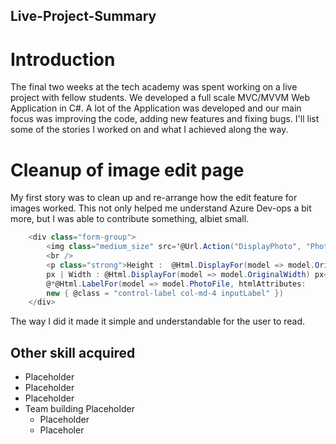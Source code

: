 ## Live-Project-Summary

# Introduction
The final two weeks at the tech academy was spent working on a live project with fellow students. 
We developed a full scale MVC/MVVM Web Application in C#. A lot of the Application was developed and our main focus was improving the code, adding new features and fixing bugs. 
I'll list some of the stories I worked on and what I achieved along the way.



# Cleanup of image edit page
My first story was to clean up and re-arrange how the edit feature for images worked. This not only helped me understand Azure Dev-ops a bit more, but I was able to contribute something, albiet small.

```csharp
    <div class="form-group">
        <img class="medium_size" src='@Url.Action("DisplayPhoto", "Photo", new { id = Model.PhotoId })' />
        <br />
        <p class="strong">Height :  @Html.DisplayFor(model => model.OriginalHeight)
        px | Width : @Html.DisplayFor(model => model.OriginalWidth) px</p>
        @*@Html.LabelFor(model => model.PhotoFile, htmlAttributes: 
        new { @class = "control-label col-md-4 inputLabel" })
    </div>
```

The way I did it made it simple and understandable for the user to read.


## Other skill acquired
- Placeholder
- Placeholder
- Placeholder
- Team building Placeholder
  - Placeholder
  - Placeholer